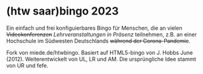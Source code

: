 # (htw saar)bingo 2023

Ein einfach und frei konfiguierbares Bingo für Menschen, die an vielen ~~Videokonferenzen~~ *Lehrveranstaltungen in Präsenz* teilnehmen, z.B. an einer Hochschule im Südwesten Deutschlands ~~während der Corona-Pandemie~~.

Fork von miede.de/htwbingo. Basiert auf HTML5-bingo von J. Hobbs June (2012). Weiterentwickelt von UL, LR und AM. Die ursprüngliche Idee stammt von UR und fefe.